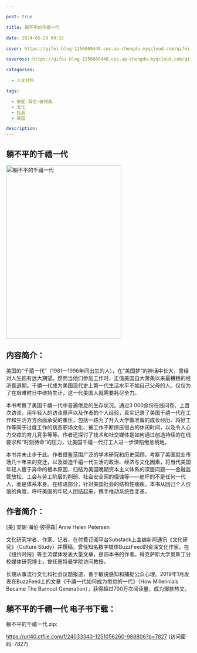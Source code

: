 ```yaml
---

post: true

title: 躺不平的千禧一代

date: 2024-05-29 09:32

cover: https://qifei-blog-1256009448.cos.ap-chengdu.myqcloud.com/qifei-blog/65db0c209f345e8d03926302.jpg

coveross: https://qifei-blog-1256009448.cos.ap-chengdu.myqcloud.com/qifei-blog/65db0c209f345e8d03926302.jpg

categories:

  - 人文社科

tags:

  - 安妮·海伦·彼得森
  - 文化
  - 社会
  - 美国

description:
---
```




## 躺不平的千禧一代
<img alt="躺不平的千禧一代 " class="aligncenter loaded" data-was-processed="true" decoding="async" fetchpriority="high" height="471" src="https://qifei-blog-1256009448.cos.ap-chengdu.myqcloud.com/qifei-blog/65db0c209f345e8d03926302.jpg " style="cursor: zoom-in;" width="314"/>

## 内容简介：

美国的“千禧一代”（1981—1996年间出生的人），在“美国梦”的神话中长大，曾经对人生抱有远大期望。然而当他们参加工作时，正值美国自大萧条以来最糟糕的经济衰退期。千禧一代成为美国现代史上第一代生活水平不如自己父母的人。仅仅为了在艰难时日中维持生计，这一代美国人就需要耗尽全力。

本书考察了美国千禧一代中普遍倦怠的生存状况。通过3 000余份在线问卷、上百次访谈，用年轻人的访谈原声以及作者的个人经验，真实记录了美国千禧一代在工作和生活方方面面承受的重压，包括一路为了升入大学做准备的成长经历、将好工作等同于过度工作的病态职场文化、被工作不断挤压侵占的休闲时间，以及令人心力交瘁的育儿竞争等等。作者还探讨了技术和社交媒体是如何通过创造持续的在线要求和“时刻待命”的压力，让美国千禧一代打工人进一步深陷倦怠境地。

本书并未止步于此。作者借鉴范围广泛的学术研究和历史回顾，考察了美国就业市场几十年来的变迁，以及塑造千禧一代生活的政治、经济与文化因素，将当代美国年轻人疲于奔命的根本原因，归结为美国晚期资本主义体系的深层问题——金融监管放松、工会与劳工阶层的削弱、社会安全网的侵蚀等——崩坏的不是任何一代人，而是体系本身。在结语部分，针对美国社会的结构性痼疾，本书从回归个人价值的角度，呼吁美国的年轻人团结起来，携手推动系统性变革。

## 作者简介：

[美] 安妮·海伦·彼得森| Anne Helen Petersen

文化研究学者、作家、记者，在付费订阅平台Substack上主编新闻通讯《文化研究》（Culture Study）并撰稿。曾任知名数字媒体BuzzFeed的资深文化作家，在《纽约时报》等主流媒体发表大量文章，是四本书的作者。得克萨斯大学奥斯丁分校媒体研究博士，曾任惠特曼学院访问教授。

长期从事流行文化和社会议题报道，善于敏锐感知和捕捉公众心理。2019年1月发表在BuzzFeed上的文章《千禧一代如何成为倦怠的一代》（How Millennials Became The Burnout Generation），获得超过700万次阅读量，成为爆款热文。

## 躺不平的千禧一代 电子书下载：



躺不平的千禧一代.zip: 

https://url40.ctfile.com/f/24033340-1251056260-988806?p=7827 (访问密码: 7827)

